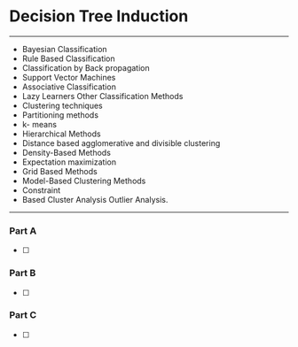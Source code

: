 # Decision Tree Induction
---
- Bayesian Classification
- Rule Based Classification
- Classification by Back propagation
- Support Vector Machines
- Associative Classification
- Lazy Learners Other Classification Methods
- Clustering techniques
- Partitioning methods
- k- means
- Hierarchical Methods
- Distance based agglomerative and divisible clustering
- Density-Based Methods
- Expectation maximization 
- Grid Based Methods
- Model-Based Clustering Methods
- Constraint
- Based Cluster Analysis Outlier Analysis.
---
### Part A
- [ ] 

### Part B
- [ ] 

### Part C
- [ ] 